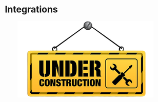 # Integrations

<figure><img src="../../.gitbook/assets/image (9).png" alt=""><figcaption></figcaption></figure>
